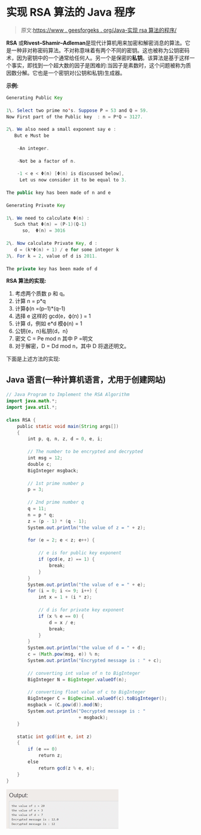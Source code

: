 # 实现 RSA 算法的 Java 程序

> 原文:[https://www . geesforgeks . org/Java-实现 rsa 算法的程序/](https://www.geeksforgeeks.org/java-program-to-implement-the-rsa-algorithm/)

**RSA** 或**Rivest–Shamir–Adleman**是现代计算机用来加密和解密消息的算法。它是一种非对称密码算法。不对称意味着有两个不同的密钥。这也被称为公钥密码术，因为密钥中的一个通常给任何人。另一个是保密的**私钥**。该算法是基于这样一个事实，即找到一个超大数的因子是困难的:当因子是素数时，这个问题被称为质因数分解。它也是一个密钥对(公钥和私钥)生成器。

**示例:**

```java
Generating Public Key

1\. Select two prime no's. Suppose P = 53 and Q = 59.
Now First part of the Public key  : n = P*Q = 3127.

2\. We also need a small exponent say e : 
   But e Must be 

    -An integer.

    -Not be a factor of n.

    -1 < e < Φ(n) [Φ(n) is discussed below], 
     Let us now consider it to be equal to 3.

The public key has been made of n and e

Generating Private Key

1\. We need to calculate Φ(n) :
   Such that Φ(n) = (P-1)(Q-1)     
      so,  Φ(n) = 3016

2\. Now calculate Private Key, d : 
   d = (k*Φ(n) + 1) / e for some integer k
3\. For k = 2, value of d is 2011.

The private key has been made of d
```

**RSA 算法的实现:**

1.  考虑两个质数 p 和 q。
2.  计算 n = p*q
3.  计算ϕ(n =(p–1)*(q–1)
4.  选择 e 这样的 gcd(e，ϕ(n) ) = 1
5.  计算 d，例如 e*d 模ϕ(n) = 1
6.  公钥{e，n}私钥{d，n}
7.  密文 C = Pe mod n 其中 P =明文
8.  对于解密，D = Dd mod n，其中 D 将退还明文。

下面是上述方法的实现:

## Java 语言(一种计算机语言，尤用于创建网站)

```java
// Java Program to Implement the RSA Algorithm
import java.math.*;
import java.util.*;

class RSA {
    public static void main(String args[])
    {
        int p, q, n, z, d = 0, e, i;

        // The number to be encrypted and decrypted
        int msg = 12;
        double c;
        BigInteger msgback;

        // 1st prime number p
        p = 3;

        // 2nd prime number q
        q = 11;
        n = p * q;
        z = (p - 1) * (q - 1);
        System.out.println("the value of z = " + z);

        for (e = 2; e < z; e++) {

            // e is for public key exponent
            if (gcd(e, z) == 1) {
                break;
            }
        }
        System.out.println("the value of e = " + e);
        for (i = 0; i <= 9; i++) {
            int x = 1 + (i * z);

            // d is for private key exponent
            if (x % e == 0) {
                d = x / e;
                break;
            }
        }
        System.out.println("the value of d = " + d);
        c = (Math.pow(msg, e)) % n;
        System.out.println("Encrypted message is : " + c);

        // converting int value of n to BigInteger
        BigInteger N = BigInteger.valueOf(n);

        // converting float value of c to BigInteger
        BigInteger C = BigDecimal.valueOf(c).toBigInteger();
        msgback = (C.pow(d)).mod(N);
        System.out.println("Decrypted message is : "
                           + msgback);
    }

    static int gcd(int e, int z)
    {
        if (e == 0)
            return z;
        else
            return gcd(z % e, e);
    }
}
```

![](img/980cf1a1b8bbdb6d301b9fc6ebf9c380.png)